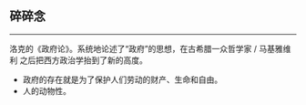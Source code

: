## 碎碎念
---


洛克的《政府论》。系统地论述了“政府”的思想，在古希腊一众哲学家 / 马基雅维利 之后把西方政治学抬到了新的高度。

- 政府的存在就是为了保护人们劳动的财产、生命和自由。
- 人的动物性。